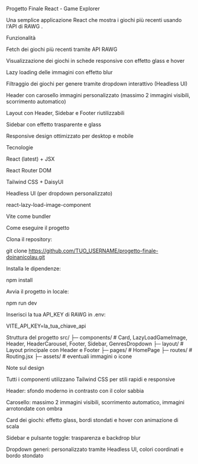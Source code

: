 Progetto Finale React - Game Explorer

Una semplice applicazione React che mostra i giochi più recenti usando l'API di RAWG
.

Funzionalità

Fetch dei giochi più recenti tramite API RAWG

Visualizzazione dei giochi in schede responsive con effetto glass e hover

Lazy loading delle immagini con effetto blur

Filtraggio dei giochi per genere tramite dropdown interattivo (Headless UI)

Header con carosello immagini personalizzato (massimo 2 immagini visibili, scorrimento automatico)

Layout con Header, Sidebar e Footer riutilizzabili

Sidebar con effetto trasparente e glass

Responsive design ottimizzato per desktop e mobile

Tecnologie

React (latest) + JSX

React Router DOM

Tailwind CSS + DaisyUI

Headless UI (per dropdown personalizzato)

react-lazy-load-image-component

Vite come bundler

Come eseguire il progetto

Clona il repository:

git clone https://github.com/TUO_USERNAME/progetto-finale-doinanicolau.git


Installa le dipendenze:

npm install


Avvia il progetto in locale:

npm run dev


Inserisci la tua API_KEY di RAWG in .env:

VITE_API_KEY=la_tua_chiave_api

Struttura del progetto
src/
├─ components/     # Card, LazyLoadGameImage, Header, HeaderCarousel, Footer, Sidebar, GenresDropdown
├─ layout/         # Layout principale con Header e Footer
├─ pages/          # HomePage
├─ routes/         # Routing.jsx
├─ assets/         # eventuali immagini o icone

Note sul design

Tutti i componenti utilizzano Tailwind CSS per stili rapidi e responsive

Header: sfondo moderno in contrasto con il color sabbia

Carosello: massimo 2 immagini visibili, scorrimento automatico, immagini arrotondate con ombra

Card dei giochi: effetto glass, bordi stondati e hover con animazione di scala

Sidebar e pulsante toggle: trasparenza e backdrop blur

Dropdown generi: personalizzato tramite Headless UI, colori coordinati e bordo stondato